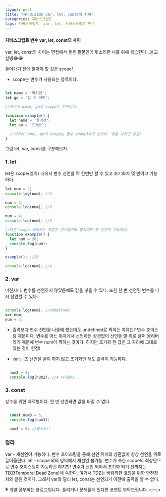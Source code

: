 ```yaml
---
layout: post
title: "자바스크립트 var, let, const의 차이"
categories: 자바스크립트
tags: 자바스크립트, var, let, 자바스크립트 변수
---
```


#### 자바스크립트 변수 var, let, const의 차이

var, let, const의 차이는 면접에서 들은 질문인데 헛소리한 나를 위해 복습한다...울고싶넹😂😂

들어가기 전에 알아야 할 것은 scope!
- scope는 변수가 사용되는 영역이다.

```javascript

let name = '박지현';
let go = '할 수 이따';

//여기서 name, go의 scope는 전역이다.

function example() {
  let name = '콜라겐';
  let go = '드세요';

  //여기서 name, go의 scope는 함수 example의 안이다. 밖을 나가면 쥬금!
}
```

그럼 let, var, const를 구분해보자.

### 1. let
let은 scope(영역) 내에서 변수 선언을 딱 한번만 할 수 있고 초기화가 몇 번이고 가능하다.

```javascript
let num = 2;
console.log(num); //2

num = 3;
console.log(num); //3

num = 4;
console.log(num); //4

//다른 scope 내에서는 똑같은 변수명이라 할지라도 또 선언이 가능하다.
function example() {
  let num = 20;
  console.log(num);
}

example(); //20

console.log(num); //4
```

### 2. var
미친자다. 변수를 선언하지 않았음에도 값을 넣을 수 있다. 또한 한 번 선언된 변수를 다시 선언할 수 있다.

```javascript

console.log(num); //undefined
var num;
num = 3;

```

- 출력보다 변수 선언을 나중에 했는데도 undefined로 찍히는 이유는?
변수 호이스팅 때문이다. 변수를 어느 위치에서 선언하든 상관없이 선언을 맨 위로 끌어 올려버리기 때문에 변수 num이 찍히는 것이다. 하지만 초기화 한 값은 그 자리에 그대로 있는 것이 함정!

- var는 또 선언을 굳이 하지 않고 초기화만 해도 출력이 가능하다.

```javascript

  num2 = 4;
  console.log(num2); //4 이게된다..

```

### 3. const
상수를 위한 자료형이다. 한 번 선언되면 값을 바꿀 수 없다.

```javascript

  const num3 = 5;
  console.log(num3);

  num3 = 6; //불가능!!

```

### 정리
var - 재선언이 가능하다. 변수 호이스팅을 통해 선언 위치와 상관없이 항상 선언을 위로 끌어올린다.
let - scope 외의 영역에서 재선언 불가능. 변수가 속한 scope의 최상단으로 변수 호이스팅이 가능하긴 하지만! 변수가 선언 되어서 초기화 되기 전까지는 TDZ(Temporal Dead Zone)에 속한다. 여기서 TDZ는 바람직한 코딩을 위한 안전장치와 같은 것이다. 그래서 var와 달리 let, const는 선언되기 이전에 출력을 할 수 없다.


<div class="myc1" id="c1"><span>💗 개발 공부하는 블로그입니다. 틀리거나 문제될게 있다면 코멘트 부탁드립니다. 👉👈</span></div>
